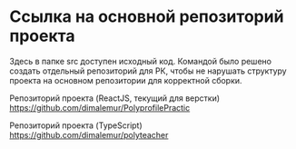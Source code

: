 # Ссылка на основной репозиторий проекта
Здесь в папке src доступен исходный код.
Командой было решено создать отдельный репозиторий для РК, чтобы не нарушать структуру проекта на основном репозитории для корректной сборки.

Репозиторий проекта (ReactJS, текущий для верстки)
https://github.com/dimalemur/PolyprofilePractic

Репозиторий проекта (TypeScript)
https://github.com/dimalemur/polyteacher
